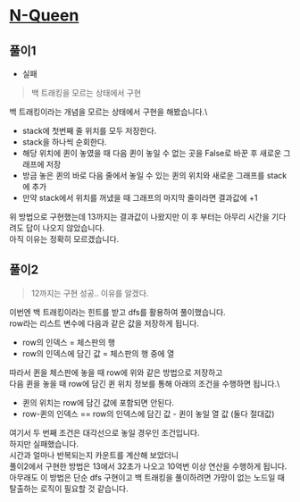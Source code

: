 # [N-Queen](https://www.acmicpc.net/problem/9663)

## 풀이1
- 실패

> 백 트래킹을 모르는 상태에서 구현

백 트래킹이라는 개념을 모르는 상태에서 구현을 해봤습니다.\
- stack에 첫번째 줄 위치를 모두 저장한다.
- stack을 하나씩 순회한다.
- 해당 위치에 퀸이 놓였을 때 다음 퀸이 놓일 수 없는 곳을 False로 바꾼 후 새로운 그래프에 저장
- 방금 놓은 퀸의 바로 다음 줄에서 놓일 수 있는 퀸의 위치와 새로운 그래프를 stack에 추가
- 만약 stack에서 위치를 꺼냈을 때 그래프의 마지막 줄이라면 결과값에 +1

위 방법으로 구현했는데 13까지는 결과값이 나왔지만 이 후 부터는 아무리 시간을 기다려도 답이 나오지 않았습니다.\
아직 이유는 정확히 모르겠습니다.

## 풀이2

> 12까지는 구현 성공.. 이유를 알겠다.

이번엔 백 트래킹이라는 힌트를 받고 dfs를 활용하여 풀이했습니다.\
row라는 리스트 변수에 다음과 같은 값을 저장하게 됩니다.
- row의 인덱스 = 체스판의 행
- row의 인덱스에 담긴 값 = 체스판의 행 중에 열

따라서 퀸을 체스판에 놓을 때 row에 위와 같은 방법으로 저장하고\
다음 퀸을 놓을 때 row에 담긴 퀸 위치 정보를 통해 아래의 조건을 수행하면 됩니다.\
- 퀸의 위치는 row에 담긴 값에 포함되면 안된다.
- row-퀸의 인덱스 == row의 인덱스에 담긴 값 - 퀸이 놓일 열 값 (둘다 절대값)

여기서 두 번째 조건은 대각선으로 놓일 경우인 조건입니다.\
하지만 실패했습니다.\
시간과 얼마나 반복되는지 카운트를 계산해 보았더니\
풀이2에서 구현한 방법은 13에서 32초가 나오고 10억번 이상 연산을 수행하게 됩니다.\
아무래도 이 방법은 단순 dfs 구현이고 백 트래킹을 풀이하려면 가망이 없는 노드일 때 탈출하는 로직이 필요할 것 같습니다.
